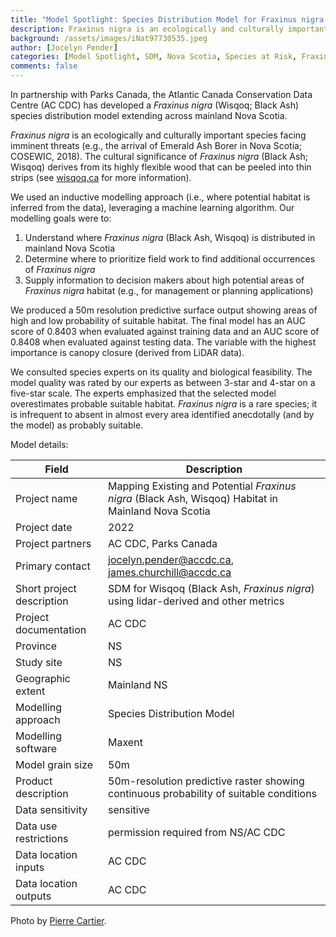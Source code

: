 ```yaml
---
title: "Model Spotlight: Species Distribution Model for Fraxinus nigra (Wisqoq; Black Ash)"
description: Fraxinus nigra is an ecologically and culturally important species facing imminent threats
background: /assets/images/iNat97730535.jpeg
author: [Jocelyn Pender]
categories: [Model Spotlight, SDM, Nova Scotia, Species at Risk, Fraxinus nigra, Wisqoq, Black Ash]
comments: false
---
```


In partnership with Parks Canada, the Atlantic Canada Conservation Data Centre (AC CDC) has developed a *Fraxinus nigra* (Wisqoq; Black Ash) species distribution model extending across mainland Nova Scotia.

*Fraxinus nigra* is an ecologically and culturally important species facing imminent threats (e.g., the arrival of Emerald Ash Borer in Nova Scotia; COSEWIC, 2018). The cultural significance of *Fraxinus nigra* (Black Ash; Wisqoq) derives from its highly flexible wood that can be peeled into thin strips (see [wisqoq.ca](http://wisqoq.ca/) for more information).

We used an inductive modelling approach (i.e., where potential habitat is inferred from the data), leveraging a machine learning algorithm. Our modelling goals were to:
1. Understand where *Fraxinus nigra* (Black Ash, Wisqoq) is distributed in mainland Nova Scotia
2. Determine where to prioritize field work to find additional occurrences of *Fraxinus nigra*
3. Supply information to decision makers about high potential areas of *Fraxinus nigra* habitat (e.g., for management or planning applications)

We produced a 50m resolution predictive surface output showing areas of high and low probability of suitable habitat. The final model has an AUC score of 0.8403 when evaluated against training data and an AUC score of 0.8408 when evaluated against testing data. The variable with the highest importance is canopy closure (derived from LiDAR data). 

We consulted species experts on its quality and biological feasibility. The model quality was rated by our experts as between 3-star and 4-star on a five-star scale. The experts emphasized that the selected model overestimates probable suitable habitat. *Fraxinus nigra* is a rare species; it is infrequent to absent in almost every area identified anecdotally (and by the model) as probably suitable.


Model details:

| Field                     | Description                                                                                         |
| ------------------------- | --------------------------------------------------------------------------------------------------- |
| Project name              | Mapping Existing and Potential *Fraxinus nigra* (Black Ash, Wisqoq) Habitat in Mainland Nova Scotia |
| Project date              | 2022                                                                                                |
| Project partners          | AC CDC, Parks Canada                                                                                |
| Primary contact           | jocelyn.pender@accdc.ca, james.churchill@accdc.ca                                                   |
| Short project description | SDM for Wisqoq (Black Ash, *Fraxinus nigra*) using lidar-derived and other metrics                  |
| Project documentation     | AC CDC                                                                                              |
| Province                  | NS                                                                                                  |
| Study site                | NS                                                                                                  |
| Geographic extent         | Mainland NS                                                                                         |
| Modelling approach        | Species Distribution Model                                                                          |
| Modelling software        | Maxent                                                                                              |
| Model grain size          | 50m                                                                                                 |
| Product description       | 50m-resolution predictive raster showing continuous probability of suitable conditions              |
| Data sensitivity          | sensitive                                                                                           |
| Data use restrictions     | permission required from NS/AC CDC                                                                  |
| Data location inputs      | AC CDC                                                                                              |
| Data location outputs     | AC CDC                                                                                              |

Photo by [Pierre Cartier](https://www.inaturalist.org/people/pcartier).
  